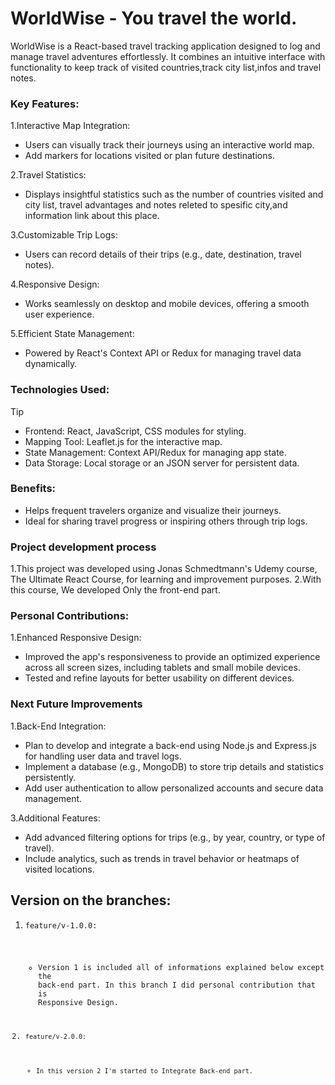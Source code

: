 # WorldWise - You travel the world.
 WorldWise is a React-based travel tracking application designed to log and manage travel adventures effortlessly. It combines an intuitive interface with functionality to keep track of visited countries,track city list,infos and travel notes.

### Key Features:
1.Interactive Map Integration:
- Users can visually track their journeys using an interactive world map.
- Add markers for locations visited or plan future destinations.

2.Travel Statistics:
- Displays insightful statistics such as the number of countries visited and city list, travel advantages and notes releted to spesific city,and information link about this place.

3.Customizable Trip Logs:
- Users can record details of their trips (e.g., date, destination, travel notes).

4.Responsive Design:
- Works seamlessly on desktop and mobile devices, offering a smooth user experience.

5.Efficient State Management:
- Powered by React's Context API or Redux for managing travel data dynamically.

### Technologies Used:
>[!TIP]
>- Frontend: React, JavaScript, CSS modules for styling.
>- Mapping Tool: Leaflet.js for the interactive map.
>- State Management: Context API/Redux for managing app state.
>- Data Storage: Local storage or an JSON server for persistent data.

### Benefits:
- Helps frequent travelers organize and visualize their journeys.
- Ideal for sharing travel progress or inspiring others through trip logs.


### Project development process
1.This project was developed using Jonas Schmedtmann's Udemy course, The Ultimate React Course, for learning and improvement purposes.
2.With this course, We developed Only the front-end part.

### Personal Contributions:
1.Enhanced Responsive Design:
- Improved the app's responsiveness to provide an optimized experience across all screen sizes, including tablets and small mobile devices.
- Tested and refine layouts for better usability on different devices.
  
### Next Future Improvements
1.Back-End Integration:
- Plan to develop and integrate a back-end using Node.js and Express.js for handling user data and travel logs.
- Implement a database (e.g., MongoDB) to store trip details and statistics persistently.
- Add user authentication to allow personalized accounts and secure data management.

3.Additional Features:
- Add advanced filtering options for trips (e.g., by year, country, or type of travel).
- Include analytics, such as trends in travel behavior or heatmaps of visited locations.

## Version on the branches:
1. <code>feature/v-1.0.0:
   - Version 1 is included all of informations explained below except the back-end part. In this branch I did personal contribution that is Responsive Design.
     
3. <code>feature/v-2.0.0:
   - In this version 2  I'm started to Integrate Back-end part.

